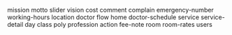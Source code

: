 mission
motto
slider
vision
cost
comment
complain
emergency-number
working-hours
location
doctor
flow
home
doctor-schedule
service
service-detail
day
class
poly
profession
action
fee-note
room
room-rates
users